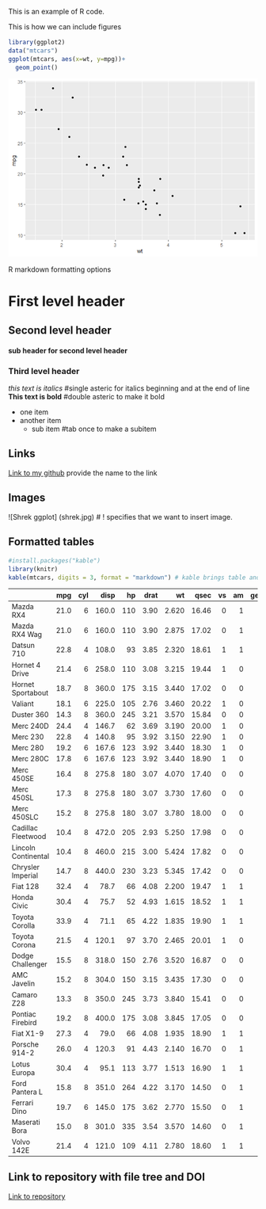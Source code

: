 This is an example of R code.

This is how we can include figures

``` r
library(ggplot2)
data("mtcars")
ggplot(mtcars, aes(x=wt, y=mpg))+
  geom_point()
```

![](04_RMarkdown_files/figure-gfm/Include%20figures-1.png)<!-- -->

R markdown formatting options

# First level header

## Second level header

#### sub header for second level header

### Third level header

*this text is italics* \#single asteric for italics beginning and at the
end of line **This text is bold** \#double asteric to make it bold

- one item
- another item
  - sub item \#tab once to make a subitem

## Links

[Link to my
github](https://github.com/SachidaPokhrel/Class_Reproducibility/)
provide the name to the link

## Images

\![Shrek ggplot\] (shrek.jpg) \# ! specifies that we want to insert
image.

## Formatted tables

``` r
#install.packages("kable")
library(knitr)
kable(mtcars, digits = 3, format = "markdown") # kable brings table and digits 3 gives 3 digits after decimal
```

|                     |  mpg | cyl |  disp |  hp | drat |    wt |  qsec |  vs |  am | gear | carb |
|:--------------------|-----:|----:|------:|----:|-----:|------:|------:|----:|----:|-----:|-----:|
| Mazda RX4           | 21.0 |   6 | 160.0 | 110 | 3.90 | 2.620 | 16.46 |   0 |   1 |    4 |    4 |
| Mazda RX4 Wag       | 21.0 |   6 | 160.0 | 110 | 3.90 | 2.875 | 17.02 |   0 |   1 |    4 |    4 |
| Datsun 710          | 22.8 |   4 | 108.0 |  93 | 3.85 | 2.320 | 18.61 |   1 |   1 |    4 |    1 |
| Hornet 4 Drive      | 21.4 |   6 | 258.0 | 110 | 3.08 | 3.215 | 19.44 |   1 |   0 |    3 |    1 |
| Hornet Sportabout   | 18.7 |   8 | 360.0 | 175 | 3.15 | 3.440 | 17.02 |   0 |   0 |    3 |    2 |
| Valiant             | 18.1 |   6 | 225.0 | 105 | 2.76 | 3.460 | 20.22 |   1 |   0 |    3 |    1 |
| Duster 360          | 14.3 |   8 | 360.0 | 245 | 3.21 | 3.570 | 15.84 |   0 |   0 |    3 |    4 |
| Merc 240D           | 24.4 |   4 | 146.7 |  62 | 3.69 | 3.190 | 20.00 |   1 |   0 |    4 |    2 |
| Merc 230            | 22.8 |   4 | 140.8 |  95 | 3.92 | 3.150 | 22.90 |   1 |   0 |    4 |    2 |
| Merc 280            | 19.2 |   6 | 167.6 | 123 | 3.92 | 3.440 | 18.30 |   1 |   0 |    4 |    4 |
| Merc 280C           | 17.8 |   6 | 167.6 | 123 | 3.92 | 3.440 | 18.90 |   1 |   0 |    4 |    4 |
| Merc 450SE          | 16.4 |   8 | 275.8 | 180 | 3.07 | 4.070 | 17.40 |   0 |   0 |    3 |    3 |
| Merc 450SL          | 17.3 |   8 | 275.8 | 180 | 3.07 | 3.730 | 17.60 |   0 |   0 |    3 |    3 |
| Merc 450SLC         | 15.2 |   8 | 275.8 | 180 | 3.07 | 3.780 | 18.00 |   0 |   0 |    3 |    3 |
| Cadillac Fleetwood  | 10.4 |   8 | 472.0 | 205 | 2.93 | 5.250 | 17.98 |   0 |   0 |    3 |    4 |
| Lincoln Continental | 10.4 |   8 | 460.0 | 215 | 3.00 | 5.424 | 17.82 |   0 |   0 |    3 |    4 |
| Chrysler Imperial   | 14.7 |   8 | 440.0 | 230 | 3.23 | 5.345 | 17.42 |   0 |   0 |    3 |    4 |
| Fiat 128            | 32.4 |   4 |  78.7 |  66 | 4.08 | 2.200 | 19.47 |   1 |   1 |    4 |    1 |
| Honda Civic         | 30.4 |   4 |  75.7 |  52 | 4.93 | 1.615 | 18.52 |   1 |   1 |    4 |    2 |
| Toyota Corolla      | 33.9 |   4 |  71.1 |  65 | 4.22 | 1.835 | 19.90 |   1 |   1 |    4 |    1 |
| Toyota Corona       | 21.5 |   4 | 120.1 |  97 | 3.70 | 2.465 | 20.01 |   1 |   0 |    3 |    1 |
| Dodge Challenger    | 15.5 |   8 | 318.0 | 150 | 2.76 | 3.520 | 16.87 |   0 |   0 |    3 |    2 |
| AMC Javelin         | 15.2 |   8 | 304.0 | 150 | 3.15 | 3.435 | 17.30 |   0 |   0 |    3 |    2 |
| Camaro Z28          | 13.3 |   8 | 350.0 | 245 | 3.73 | 3.840 | 15.41 |   0 |   0 |    3 |    4 |
| Pontiac Firebird    | 19.2 |   8 | 400.0 | 175 | 3.08 | 3.845 | 17.05 |   0 |   0 |    3 |    2 |
| Fiat X1-9           | 27.3 |   4 |  79.0 |  66 | 4.08 | 1.935 | 18.90 |   1 |   1 |    4 |    1 |
| Porsche 914-2       | 26.0 |   4 | 120.3 |  91 | 4.43 | 2.140 | 16.70 |   0 |   1 |    5 |    2 |
| Lotus Europa        | 30.4 |   4 |  95.1 | 113 | 3.77 | 1.513 | 16.90 |   1 |   1 |    5 |    2 |
| Ford Pantera L      | 15.8 |   8 | 351.0 | 264 | 4.22 | 3.170 | 14.50 |   0 |   1 |    5 |    4 |
| Ferrari Dino        | 19.7 |   6 | 145.0 | 175 | 3.62 | 2.770 | 15.50 |   0 |   1 |    5 |    6 |
| Maserati Bora       | 15.0 |   8 | 301.0 | 335 | 3.54 | 3.570 | 14.60 |   0 |   1 |    5 |    8 |
| Volvo 142E          | 21.4 |   4 | 121.0 | 109 | 4.11 | 2.780 | 18.60 |   1 |   1 |    4 |    2 |

## Link to repository with file tree and DOI

[Link to
repository](https://github.com/SachidaPokhrel/Class_Reproducibility?tab=readme-ov-file)
